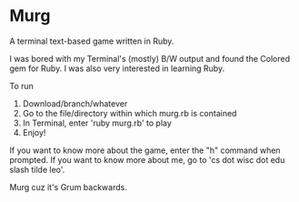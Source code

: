 Murg
====

A terminal text-based game written in Ruby.

I was bored with my Terminal's (mostly) B/W output and found the Colored gem for Ruby.
I was also very interested in learning Ruby.

To run
  1) Download/branch/whatever
  2) Go to the file/directory within which murg.rb is contained
  3) In Terminal, enter 'ruby murg.rb' to play
  4) Enjoy!

If you want to know more about the game, enter the "h" command when prompted.
If you want to know more about me, go to 'cs dot wisc dot edu slash tilde leo'.

Murg cuz it's Grum backwards.

